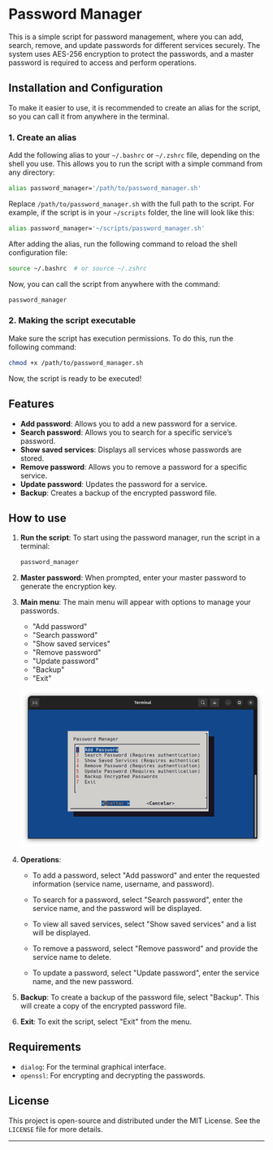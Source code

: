 # Password Manager

This is a simple script for password management, where you can add, search, remove, and update passwords for different services securely. The system uses AES-256 encryption to protect the passwords, and a master password is required to access and perform operations.

## Installation and Configuration

To make it easier to use, it is recommended to create an alias for the script, so you can call it from anywhere in the terminal.

### 1. Create an alias

Add the following alias to your `~/.bashrc` or `~/.zshrc` file, depending on the shell you use. This allows you to run the script with a simple command from any directory:

```bash
alias password_manager='/path/to/password_manager.sh'
```

Replace `/path/to/password_manager.sh` with the full path to the script. For example, if the script is in your `~/scripts` folder, the line will look like this:

```bash
alias password_manager='~/scripts/password_manager.sh'
```

After adding the alias, run the following command to reload the shell configuration file:

```bash
source ~/.bashrc  # or source ~/.zshrc
```

Now, you can call the script from anywhere with the command:

```bash
password_manager
```

### 2. Making the script executable

Make sure the script has execution permissions. To do this, run the following command:

```bash
chmod +x /path/to/password_manager.sh
```

Now, the script is ready to be executed!

## Features

- **Add password**: Allows you to add a new password for a service.
- **Search password**: Allows you to search for a specific service’s password.
- **Show saved services**: Displays all services whose passwords are stored.
- **Remove password**: Allows you to remove a password for a specific service.
- **Update password**: Updates the password for a service.
- **Backup**: Creates a backup of the encrypted password file.

## How to use

1. **Run the script**: To start using the password manager, run the script in a terminal:

    ```bash
    password_manager
    ```

2. **Master password**: When prompted, enter your master password to generate the encryption key.

3. **Main menu**: The main menu will appear with options to manage your passwords.

    * "Add password"
    * "Search password"
    * "Show saved services"
    * "Remove password"
    * "Update password"
    * "Backup"
    * "Exit"

    ![screenshot](screenshots/menu.png)

4. **Operations**: 
    - To add a password, select "Add password" and enter the requested information (service name, username, and password).
        
    - To search for a password, select "Search password", enter the service name, and the password will be displayed.
    
    - To view all saved services, select "Show saved services" and a list will be displayed.
    
    - To remove a password, select "Remove password" and provide the service name to delete.
    
    - To update a password, select "Update password", enter the service name, and the new password.

5. **Backup**: To create a backup of the password file, select "Backup". This will create a copy of the encrypted password file.

6. **Exit**: To exit the script, select "Exit" from the menu.

## Requirements

- `dialog`: For the terminal graphical interface.
- `openssl`: For encrypting and decrypting the passwords.

## License

This project is open-source and distributed under the MIT License. See the `LICENSE` file for more details.

---
